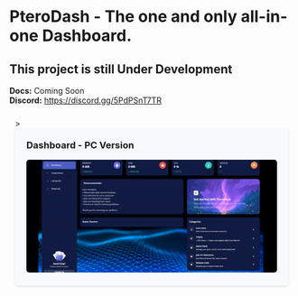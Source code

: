 # PteroDash - The one and only all-in-one Dashboard.
## This project is still Under Development<br>
**Docs:** Coming Soon<br>
**Discord:** https://discord.gg/5PdPSnT7TR
<!-- Card Container -->
  
  <!-- Card for PC Version -->
  <div style="flex: 0 0 100%; max-width: 100%; padding: 10px;">>
    <!-- Card Content -->
    <div style="background-color: #f8f9fa; padding: 20px; border-radius: 5px; box-shadow: 0 2px 4px rgba(0,0,0,0.1);">
      <!-- Card Title -->
      <h3 style="margin-top: 0;">Dashboard - PC Version</h3>
      <!-- Card Image -->
      <img src="https://github.com/NicoRuizDev/web-assets/blob/main/PteroDash/gallery1.gif?raw=true" alt="Card Image - PC Version" style="width: 100%; max-height: 200px; object-fit: cover; border-radius: 5px;">
    </div>
  </div>
